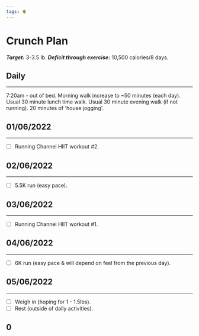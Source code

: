 ```yaml
---
tags: 🫀
---
```


# Crunch Plan

***Target:*** 3-3.5 lb.
***Deficit through exercise:*** 10,500 calories/8 days.


## Daily
---

7:20am - out of bed.
Morning walk increase to ~50 minutes (each day).
Usual 30 minute lunch time walk.
Usual 30 minute evening walk (if not running).
20 minutes of 'house jogging'.


## 01/06/2022
---

- [ ] Running Channel HIIT workout #2.


## 02/06/2022
---

- [ ] 5.5K run (easy pace).


## 03/06/2022
---

- [ ] Running Channel HIIT workout #1.


## 04/06/2022
---

- [ ] 6K run (easy pace & will depend on feel from the previous day).


## 05/06/2022
---

- [ ] Weigh in (hoping for 1 - 1.5lbs).
- [ ] Rest (outside of daily activities).

## 0